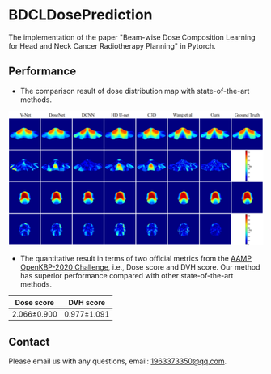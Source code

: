 # BDCLDosePrediction
The implementation of the paper "Beam-wise Dose Composition Learning for Head and Neck Cancer Radiotherapy Planning" in Pytorch.
## Performance
* The comparison result of dose distribution map with state-of-the-art methods.
<img src="https://github.com/TL9792/BDCLDosePrediction/blob/main/dosemap.png" width="800px">  

* The quantitative result in terms of two official metrics from the [AAMP OpenKBP-2020 Challenge](https://competitions.codalab.org/competitions/23428#results), i.e., Dose score and DVH score. Our method has superior performance compared with other state-of-the-art methods.

Dose score  |  DVH score    
----  |  ----
2.066±0.900  |  0.977±1.091  

 
## Contact  
Please email us with any questions, email: 1963373350@qq.com.

